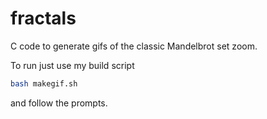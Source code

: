 # fractals
C code to generate gifs of the classic Mandelbrot set zoom.

To run just use my build script
```Bash
bash makegif.sh
```
and follow the prompts.
